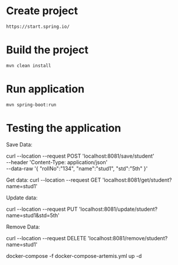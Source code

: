 # Create project

``` 
https://start.spring.io/
```

# Build the project

``` 
mvn clean install
```

# Run application

``` 
mvn spring-boot:run
```

# Testing the application
Save Data:

curl --location --request POST 'localhost:8081/save/student' \
--header 'Content-Type: application/json' \
--data-raw '{
"rollNo":"134",
"name":"stud1",
"std":"5th"
}'

Get data:
curl --location --request GET 'localhost:8081/get/student?name=stud1'

Update data:

curl --location --request PUT 'localhost:8081/update/student?name=stud1&std=5th'

Remove Data:

curl --location --request DELETE 'localhost:8081/remove/student?name=stud1'


docker-compose -f docker-compose-artemis.yml up -d
